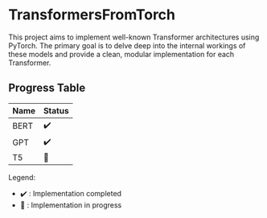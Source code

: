 
# TransformersFromTorch

This project aims to implement well-known Transformer architectures using PyTorch. The primary goal is to delve deep into the internal workings of these models and provide a clean, modular implementation for each Transformer.

## Progress Table

| Name  | Status                  |
|-------|-------------------------|
| BERT  | :heavy_check_mark:      |
| GPT   | :heavy_check_mark:          |
| T5    | :construction:                     |

Legend:
- :heavy_check_mark: : Implementation completed
- :construction: : Implementation in progress


